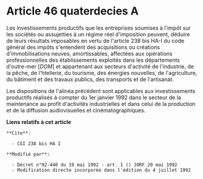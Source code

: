 # Article 46 quaterdecies A

Les investissements productifs que les entreprises soumises à l'impôt sur les sociétés ou assujetties à un régime réel
d'imposition peuvent, déduire de leurs résultats imposables en vertu de l'article 238 bis HA-I du code général des impôts
s'entendent des acquisitions ou créations d'immobilisations neuves, amortissables, affectées aux opérations professionnelles
des établissements exploités dans les départements d'outre-mer [*DOM*] et appartenant aux secteurs d'activité de l'industrie,
de la pêche, de l'h<cb>tellerie, du tourisme, des énergies nouvelles, de l'agriculture, du bâtiment et des travaux publics,
des transports et de l'artisanat.

Les dispositions de l'alinéa précédent sont applicables aux investissements productifs réalisés à compter du 1er janvier 1992
dans le secteur de la maintenance au profit d'activités industrielles et dans celui de la production et de la diffusion
audiovisuelles et cinématographiques.

</cb>

**Liens relatifs à cet article**

	**Cite**:

	  - CGI 238 bis HA I

	**Modifié par**:

	  - Décret n°92-440 du 19 mai 1992 - art. 1 () JORF 20 mai 1992
	  - Modification directe incorporée dans l'édition du 4 juillet 1992
